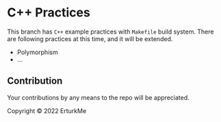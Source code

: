 # C++ Practices
This branch has `C++` example practices with `Makefile` build system. There are following practices at this time, and it will be extended.
* Polymorphism
* ...   

## Contribution
Your contributions by any means to the repo will be appreciated.

Copyright © 2022 ErturkMe